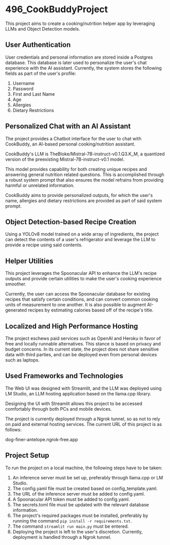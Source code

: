 # 496_CookBuddyProject

This project aims to create a cooking/nutrition helper app by leveraging LLMs and Object Detection models. 

## User Authentication

User credentials and personal information are stored inside a Postgres database.
This database is later used to personalize the user's chat experience with the AI assistant.
Currently, the system stores the following fields as part of the user's profile:

1. Username
2. Password
3. First and Last Name
4. Age
5. Allergies
6. Dietary Restrictions

## Personalized Chat with an AI Assistant

The project provides a Chatbot interface for the user to chat with CookBuddy, an AI-based personal cooking/nutrition assistant. 

CookBuddy's LLM is TheBloke/Mistral-7B-instruct-v0.1.Q3.K_M, a quantized version of the preexisting Mistral-7B-instruct-v0.1 model.

This model provides capability for both creating unique recipes and answering general nutrition related questions. This is accomplished through a robust system prompt that also ensures the model refrains from providing harmful or unrelated information.

CookBuddy aims to provide personalized outputs, for which the user's name, allergies and dietary restrictions are provided as part of said system prompt.

## Object Detection-based Recipe Creation

Using a YOLOv8 model trained on a wide array of ingredients, the project can detect the contents of a user's refrigerator and leverage the LLM to provide a recipe using said contents.


## Helper Utilities

This project leverages the Spoonacular API to enhance the LLM's recipe outputs and provide certain utilities to make the user's cooking experience smoother.

Currently, the user can access the Spoonacular database for existing recipes that satisfy certain conditions, and can convert common cooking units of measurement to one another. It is also possible to augment AI-generated recipes by estimating calories based off of the recipe's title.

## Localized and High Performance Hosting

The project eschews paid services such as OpenAI and Heroku in favor of free and locally runnable alternatives. This stance is based on privacy and budget concerns. In its current state, the project does not share sensitive data with third parties, and can be deployed even from personal devices such as laptops. 

## Used Frameworks and Technologies

The Web UI was designed with Streamlit, and the LLM was deployed using LM Studio, an LLM hosting application based on the llama.cpp library.

Designing the UI with Streamlit allows this project to be accessed comfortably through both PCs and mobile devices.

The project is currently deployed through a Ngrok tunnel, so as not to rely on paid and external hosting services. The current URL of this project is as follows:

dog-finer-antelope.ngrok-free.app

## Project Setup

To run the project on a local machine, the following steps have to be taken:

1. An inference server must be set up, preferably through llama.cpp or LM Studio.
2. The config.yaml file must be created based on config_template.yaml.
2. The URL of the inference server must be added to config.yaml.
3. A Spoonacular API token must be added to config.yaml.
4. The secrets.toml file must be updated with the relevant database information.
4. The project's required packages must be installed, preferably by running the command ```pip install -r requirements.txt```.
5. The command ```streamlit run main.py``` must be entered.
6. Deploying the project is left to the user's discretion. Currently, deployment is handled through a Ngrok tunnel.

